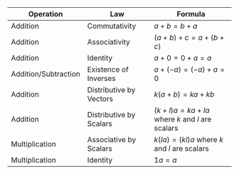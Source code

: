 | Operation            | Law                     | Formula                                          |
| -------------------- | ----------------------- | ------------------------------------------------ |
| Addition             | Commutativity           | $a + b  = b + a$                                 |
| Addition             | Associativity           | $(a + b) + c = a + (b + c)$                      |
| Addition             | Identity                | $a + 0 = 0 + a = a$                              |
| Addition/Subtraction | Existence of Inverses   | $a + (-a) = (-a) + a = 0$                        |
| Addition             | Distributive by Vectors | $k(a + b) = ka + kb$                             |
| Addition             | Distributive by Scalars | $(k+l)a = ka + la$ where $k$ and $l$ are scalars |
| Multiplication       | Associative by Scalars  | $k(la) = (kl)a$ where $k$ and $l$ are scalars    |
| Multiplication       | Identity                | $1a = a$                                         |
